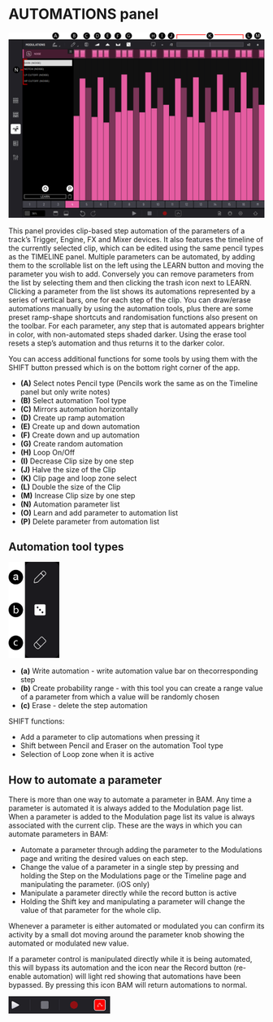 # AUTOMATIONS panel

<img src="/bam/images/automations/automations-panel-overview.png" width="800" alt="BAM Automations panel overview" />

<br>

This panel provides clip-based step automation of the parameters of a
track’s Trigger, Engine, FX and Mixer devices. It also features the
timeline of the currently selected clip, which can be edited using the
same pencil types as the TIMELINE panel. Multiple parameters can be
automated, by adding them to the scrollable list on the left using the
LEARN button and moving the parameter you wish to add. Conversely you
can remove parameters from the list by selecting them and then clicking
the trash icon next to LEARN. Clicking a parameter from the list shows
its automations represented by a series of vertical bars, one for each
step of the clip. You can draw/erase automations manually by using the
automation tools, plus there are some preset ramp-shape shortcuts and
randomisation functions also present on the toolbar. For each parameter,
any step that is automated appears brighter in color, with non-automated
steps shaded darker. Using the erase tool resets a step’s automation and
thus returns it to the darker color.

You can access additional functions for some tools by using them with
the SHIFT button pressed which is on the bottom right corner of the app.

- **(A)** Select notes Pencil type (Pencils work the same as on the Timeline panel but only write notes)
- **(B)** Select automation Tool type
- **(C)** Mirrors automation horizontally
- **(D)** Create up ramp automation
- **(E)** Create up and down automation
- **(F)** Create down and up automation
- **(G)** Create random automation
- **(H)** Loop On/Off
- **(I)** Decrease Clip size by one step
- **(J)** Halve the size of the Clip
- **(K)** Clip page and loop zone select
- **(L)** Double the size of the Clip
- **(M)** Increase Clip size by one step
- **(N)** Automation parameter list
- **(O)** Learn and add parameter to automation list
- **(P)** Delete parameter from automation list

## Automation tool types

<img src="/bam/images/automations/automation-tool-types.png" width="100" alt="BAM automation tool types" />

<br>

- **(a)** Write automation - write automation value bar on thecorresponding step
- **(b)** Create probability range - with this tool you can create a range value of a parameter from which a value will be randomly chosen
- **(c)** Erase - delete the step automation

SHIFT functions:
- Add a parameter to clip automations when pressing it
- Shift between Pencil and Eraser on the automation Tool type
- Selection of Loop zone when it is active

## How to automate a parameter

There is more than one way to automate a parameter in BAM. Any time a
parameter is automated it is always added to the Modulation page list.
When a parameter is added to the Modulation page list its value is
always associated with the current clip. These are the ways in which you
can automate parameters in BAM:

- Automate a parameter through adding the parameter to the Modulations page and writing the desired values on each step.
- Change the value of a parameter in a single step by pressing and holding the Step on the Modulations page or the Timeline page and manipulating the parameter. (iOS only)
- Manipulate a parameter directly while the record button is active
- Holding the Shift key and manipulating a parameter will change the value of that parameter for the whole clip.

Whenever a parameter is either automated or modulated you can confirm
its activity by a small dot moving around the parameter knob showing the
automated or modulated new value.

If a parameter control is manipulated directly while it is being
automated, this will bypass its automation and the icon near the Record
button (re-enable automation) will light red showing that automations
have been bypassed. By pressing this icon BAM will return automations to
normal.

<img src="/bam/images/automations/re-enable-automations.png" width="200" alt="BAM re-enable automation button" />

<br>